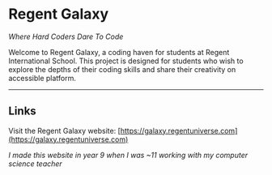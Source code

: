 # Regent Galaxy

*Where Hard Coders Dare To Code*

Welcome to Regent Galaxy, a coding haven for students at Regent International School. This project is designed for students who wish to explore the depths of their coding skills and share their creativity on accessible platform.

---

## Links

Visit the Regent Galaxy website: [https://galaxy.regentuniverse.com](https://galaxy.regentuniverse.com)


*I made this website in year 9 when I was ~11 working with my computer science teacher*
